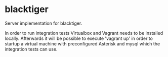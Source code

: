 blacktiger
==========

Server implementation for blacktiger.

In order to run integration tests Virtualbox and Vagrant needs to be installed locally. Afterwards it will be possible to execute 'vagrant up' in order to startup a virtual machine with preconfigured Asterisk and mysql which the integration tests can use.

